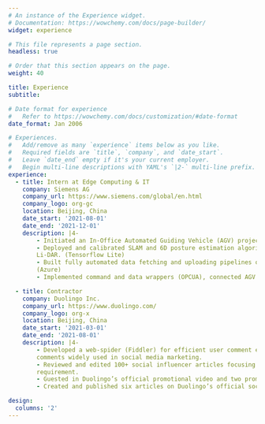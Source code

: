 ```yaml
---
# An instance of the Experience widget.
# Documentation: https://wowchemy.com/docs/page-builder/
widget: experience

# This file represents a page section.
headless: true

# Order that this section appears on the page.
weight: 40

title: Experience
subtitle:

# Date format for experience
#   Refer to https://wowchemy.com/docs/customization/#date-format
date_format: Jan 2006

# Experiences.
#   Add/remove as many `experience` items below as you like.
#   Required fields are `title`, `company`, and `date_start`.
#   Leave `date_end` empty if it's your current employer.
#   Begin multi-line descriptions with YAML's `|2-` multi-line prefix.
experience:
  - title: Intern at Edge Computing & IT
    company: Siemens AG
    company_url: https://www.siemens.com/global/en.html
    company_logo: org-gc
    location: Beijing, China
    date_start: '2021-08-01'
    date_end: '2021-12-01'
    description: |4-
        - Initiated an In‑Office Automated Guiding Vehicle (AGV) project based on Raspberry Pi 4 with Debian 11 OS, utilizing Robot Operating System (ROS 2) and Tensorflow Lite for SLAM, obstacle bypassing, and automated guiding features. (C, Python, Bash)
        - Deployed and calibrated SLAM and 6D posture estimation algorithms for AGV’s vision system, using multiple Intel D435 RGB‑D cameras and a
        Li‑DAR. (Tensorflow Lite)
        - Built fully automated data fetching and uploading pipelines on AGV for system parameters monitoring through cloud‑based applications.
        (Azure)
        - Implemented command and data wrappers (OPCUA), connected AGV to Siemens factory IoT network system as an IoT device.

  - title: Contractor
    company: Duolingo Inc.
    company_url: https://www.duolingo.com/
    company_logo: org-x
    location: Beijing, China
    date_start: '2021-03-01'
    date_end: '2021-08-01'
    description: |4-
        - Developed a web‑spider (Fiddler) for efficient user comment extraction and classification (Tensorflow) from Huawei app store, with fetched
        comments widely used in social media marketing.
        - Reviewed and edited 100+ social influencer articles focusing on social media marketing, ensured 100 percent of all articles satisfy company
        requirement.
        - Guested in Duolingo’s official promotional video and two promotional live talks.
        - Created and published six articles on Duolingo’s official social media account with every article achieved 1000+ views in the initial week.

design:
  columns: '2'
---
```

